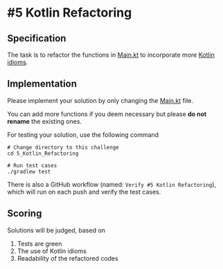 # #5 Kotlin Refactoring

## Specification

The task is to refactor the functions in [Main.kt](./src/main/kotlin/com/mediamarktsaturn/techsummit23/Main.kt) to incorporate more [Kotlin idioms](https://kotlinlang.org/docs/idioms.html).

## Implementation

Please implement your solution by only changing the [Main.kt](./src/main/kotlin/com/mediamarktsaturn/techsummit23/Main.kt) file.

You can add more functions if you deem necessary but please **do not rename** the existing ones.

For testing your solution, use the following command

```shell
# Change directory to this challenge
cd 5_Kotlin_Refactoring

# Run test cases
./gradlew test
```

There is also a GitHub workflow (named: `Verify #5 Kotlin Refactoring`), which will run on each push and verify the test cases.

## Scoring

Solutions will be judged, based on

1. Tests are green
1. The use of Kotlin idioms
1. Readability of the refactored codes

